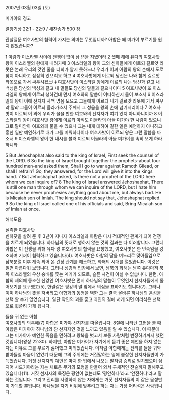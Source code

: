 2007년 03월 03일 (토)

미가야의 경고



열왕기상 22:1 - 22:9 / 새찬송가 500 장


관찰질문
여호사밧의 협력이 가지는 의미는 무엇입니까? 
아합은 왜 미가야 부르기를 원치 않았습니까? 

1 아람과 이스라엘 사이에 전쟁이 없이 삼 년을 지냈더라 2 셋째 해에 유다의 여호사밧 왕이 이스라엘의 왕에게 내려가매 3 이스라엘의 왕이 그의 신하들에게 이르되  길르앗 라못은 본래 우리의 것인 줄을 너희가 알지 못하느냐 우리가 어찌 아람의 왕의 손에서 도로 찾지 아니하고 잠잠히 있으리요 하고 4 여호사밧에게 이르되 당신은 나와 함께 길르앗 라못으로 가서 싸우시겠느냐 여호사밧이 이스라엘 왕에게 이르되 나는 당신과 같고 내 백성은 당신의 백성과 같고 내 말들도 당신의 말들과 같으니이다 5 여호사밧이 또 이스라엘의 왕에게 이르되 청하건대 먼저 여호와의 말씀이 어떠하신지 물어 보소서 6 이스라엘의 왕이 이에 선지자 사백 명쯤 모으고 그들에게 이르되 내가 길르앗 라못에 가서 싸우랴 말랴 그들이 이르되 올라가소서 주께서 그 성읍을 왕의 손에 넘기시리이다 7 여호사밧이 이르되 이 외에 우리가 물을 만한 여호와의 선지자가 여기 있지 아니하니이까 8 이스라엘의 왕이 여호사밧 왕에게 이르되 아직도 이믈라의 아들 미가야 한 사람이 있으니 그로 말미암아 여호와께 물을 수 있으나 그는 내게 대하여 길한 일은 예언하지 아니하고 흉한 일만 예언하기로 내가 그를 미워하나이다 여호사밧이 이르되 왕은 그런 말씀을 마소서 9 이스라엘의 왕이 한 내시를 불러 이르되 이믈라의 아들 미가야를 속히 오게 하라 하니라 

5 But Jehoshaphat also said to the king of Israel, First seek the counsel of the LORD. 6 So the king of Israel  brought together the prophets-about four hundred men-and asked them, Shall I go to war against Ramoth Gilead, or shall I refrain? Go, they answered, for  the Lord will give it into the kings hand. 7 But Jehoshaphat asked, Is there not a prophet of the LORD here whom we can inquire of? 8 The king of Israel answered Jehoshaphat, There is still one man through whom we can inquire of the LORD, but I hate him because he never prophesies anything good about me,  but always bad. He is Micaiah son of Imlah. The king should not say that, Jehoshaphat replied. 9 So the king of Israel called one of his officials and  said, Bring Micaiah son of Imlah at once.

해석도움





실족한 여호사밧  
벤하닷을 살려 준 후 3년이 지나자 이스라엘과 아람은 다시 적대적인 관계가 되어 전쟁을 치르게 되었습니다. 하나님의 뜻대로 행하지 않는 것의 결과는 다 이러합니다. 그런데 아합은 이 전쟁을 위해 유다 왕 여호사밧의 협력을 요청했고, 여호사밧은 한 민족임을 강조하며 기꺼이 협력하고 있습니다(4). 여호사밧은 아합의 딸을 며느리로 맞아들임으로 남북분열 이후 계속 되어 온 긴장 관계를 해소하고, 화해의 시대를 열었습니다. 이것은 일면 아름다워 보입니다. 그러나 성경적 입장에서 보면, 남북의 화해는 남쪽 유다마저 북쪽 이스라엘의 우상 숭배를 좇는 계기가 되므로, 슬픈 사건이 아닐 수 없습니다. 한편, 아합의 제의에 동조한 신앙인 여호사밧은 먼저 하나님의 말씀이 무엇인지 선지자들에게 물어보기를 요구했고(5), 한결같은 평강의 말 앞에서 의심을 표하기도 합니다(7). 그러나 이미 하나님의 뜻을 저버리고 아합과의 동맹을 택한 그는 결국 올바른 하나님의 음성을 선택 할 수가 없었습니다. 일단 악인의 꾀를 좇고 죄인의 길에 서게 되면 어리석은 선택으로 휩쓸려 가게 됩니다.   

들을 귀 없는 아합  
여호사밧의 의혹에(7) 아합은 미가야 선지자를 떠올립니다. 8절에 나타난 표현을 볼 때 아합은 미가야가 하나님의 참 선지자인 것을 느끼고 있음을 알 수 있습니다. 이 때문에 그는 미가야가 예언한 죽음을 면하려고 왕복을 벗고서 보통 사람처럼 변장하기까지 했던 것입니다(왕상 22:30). 하지만, 아합은 미가야가 자기에게 듣기 좋은 예언을 하지 않는다는 이유로 그를 부르기 싫어했고 미워했습니다. 이처럼 아합에게는 진리를 들을 귀와 받아들일 마음이 없었기 때문에 그의 주위에는 거짓말하는 영에 붙잡힌 선지자들만이 가득했습니다. 거짓 선지자의 예언은 마치 한 입에서 나오는 말처럼 승리로 일치했으며 심지어 시드기야라는 자는 새로운 무기의 모형을 만들어 와서 구체적인 전술까지 말해주고 있습니다(11). 거짓 선지자의 특징은 평안이 없는데도 ‘평안하다’라고 ‘안전하다’라고 말하는 것입니다. 그리고 진리를 사랑하지 않는 자에게는 거짓 선지자들의 이 같은 음성만이 가득할 뿐입니다. 하나님을 자기 비위에 맞추려고 하는 자는 가장 어리석은 사람입니다.